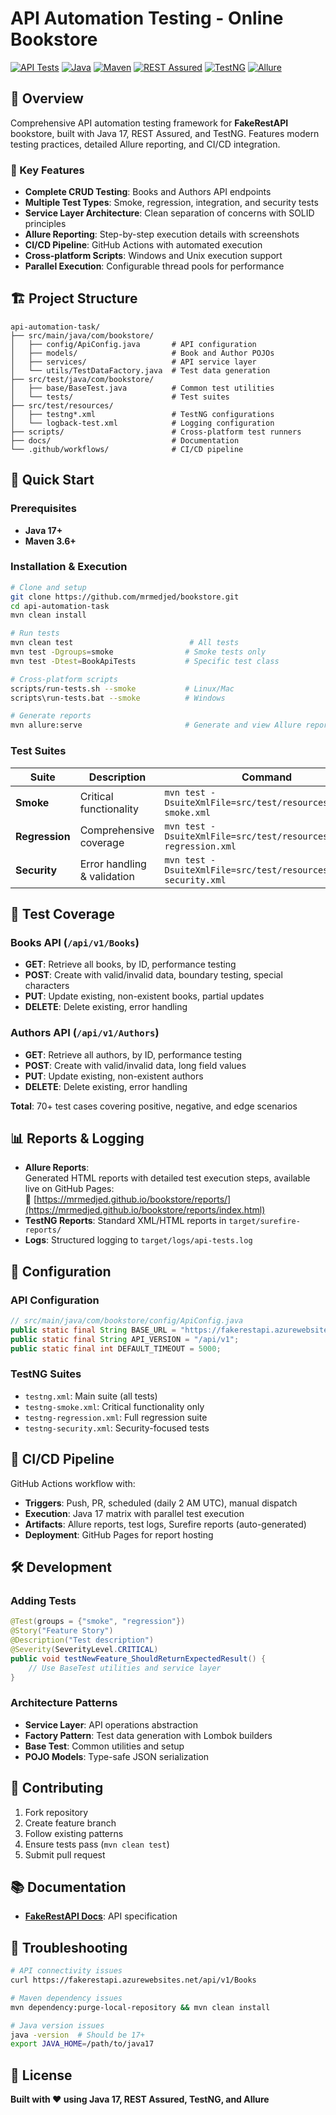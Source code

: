# API Automation Testing - Online Bookstore

[![API Tests](https://github.com/mrmedjed/bookstore/actions/workflows/api-tests.yml/badge.svg)](https://github.com/mrmedjed/bookstore/actions/workflows/api-tests.yml)
[![Java](https://img.shields.io/badge/Java-17-blue.svg)](https://openjdk.java.net/)
[![Maven](https://img.shields.io/badge/Maven-3.6%2B-blue.svg)](https://maven.apache.org/)
[![REST Assured](https://img.shields.io/badge/REST%20Assured-5.4.0-green.svg)](https://rest-assured.io/)
[![TestNG](https://img.shields.io/badge/TestNG-7.9.0-orange.svg)](https://testng.org/)
[![Allure](https://img.shields.io/badge/Allure-2.25.0-yellow.svg)](https://docs.qameta.io/allure/)

## 📖 Overview

Comprehensive API automation testing framework for **FakeRestAPI** bookstore, built with Java 17, REST Assured, and TestNG. Features modern testing practices, detailed Allure reporting, and CI/CD integration.

### 🎯 Key Features

- **Complete CRUD Testing**: Books and Authors API endpoints
- **Multiple Test Types**: Smoke, regression, integration, and security tests
- **Service Layer Architecture**: Clean separation of concerns with SOLID principles
- **Allure Reporting**: Step-by-step execution details with screenshots
- **CI/CD Pipeline**: GitHub Actions with automated execution
- **Cross-platform Scripts**: Windows and Unix execution support
- **Parallel Execution**: Configurable thread pools for performance

## 🏗️ Project Structure

```
api-automation-task/
├── src/main/java/com/bookstore/
│   ├── config/ApiConfig.java       # API configuration
│   ├── models/                     # Book and Author POJOs
│   ├── services/                   # API service layer
│   └── utils/TestDataFactory.java  # Test data generation
├── src/test/java/com/bookstore/
│   ├── base/BaseTest.java          # Common test utilities
│   └── tests/                      # Test suites
├── src/test/resources/
│   ├── testng*.xml                 # TestNG configurations
│   └── logback-test.xml            # Logging configuration
├── scripts/                        # Cross-platform test runners
├── docs/                           # Documentation
└── .github/workflows/              # CI/CD pipeline
```

## 🚀 Quick Start

### Prerequisites

- **Java 17+**
- **Maven 3.6+**

### Installation & Execution

```bash
# Clone and setup
git clone https://github.com/mrmedjed/bookstore.git
cd api-automation-task
mvn clean install

# Run tests
mvn clean test                          # All tests
mvn test -Dgroups=smoke                # Smoke tests only
mvn test -Dtest=BookApiTests           # Specific test class

# Cross-platform scripts
scripts/run-tests.sh --smoke           # Linux/Mac
scripts\run-tests.bat --smoke          # Windows

# Generate reports
mvn allure:serve                       # Generate and view Allure report
```

### Test Suites

| Suite          | Description                 | Command                                                            |
| -------------- | --------------------------- | ------------------------------------------------------------------ |
| **Smoke**      | Critical functionality      | `mvn test -DsuiteXmlFile=src/test/resources/testng-smoke.xml`      |
| **Regression** | Comprehensive coverage      | `mvn test -DsuiteXmlFile=src/test/resources/testng-regression.xml` |
| **Security**   | Error handling & validation | `mvn test -DsuiteXmlFile=src/test/resources/testng-security.xml`   |

## 🧪 Test Coverage

### Books API (`/api/v1/Books`)

- **GET**: Retrieve all books, by ID, performance testing
- **POST**: Create with valid/invalid data, boundary testing, special characters
- **PUT**: Update existing, non-existent books, partial updates
- **DELETE**: Delete existing, error handling

### Authors API (`/api/v1/Authors`)

- **GET**: Retrieve all authors, by ID, performance testing
- **POST**: Create with valid/invalid data, long field values
- **PUT**: Update existing, non-existent authors
- **DELETE**: Delete existing, error handling

**Total**: 70+ test cases covering positive, negative, and edge scenarios

## 📊 Reports & Logging

- **Allure Reports**:  
  Generated HTML reports with detailed test execution steps, available live on GitHub Pages:  
  🔗 [https://mrmedjed.github.io/bookstore/reports/](https://mrmedjed.github.io/bookstore/reports/index.html)  
- **TestNG Reports**: Standard XML/HTML reports in `target/surefire-reports/`
- **Logs**: Structured logging to `target/logs/api-tests.log`

## 🔧 Configuration

### API Configuration

```java
// src/main/java/com/bookstore/config/ApiConfig.java
public static final String BASE_URL = "https://fakerestapi.azurewebsites.net";
public static final String API_VERSION = "/api/v1";
public static final int DEFAULT_TIMEOUT = 5000;
```

### TestNG Suites

- `testng.xml`: Main suite (all tests)
- `testng-smoke.xml`: Critical functionality only
- `testng-regression.xml`: Full regression suite
- `testng-security.xml`: Security-focused tests

## 🔄 CI/CD Pipeline

GitHub Actions workflow with:

- **Triggers**: Push, PR, scheduled (daily 2 AM UTC), manual dispatch
- **Execution**: Java 17 matrix with parallel test execution
- **Artifacts**: Allure reports, test logs, Surefire reports (auto-generated)
- **Deployment**: GitHub Pages for report hosting

## 🛠️ Development

### Adding Tests

```java
@Test(groups = {"smoke", "regression"})
@Story("Feature Story")
@Description("Test description")
@Severity(SeverityLevel.CRITICAL)
public void testNewFeature_ShouldReturnExpectedResult() {
    // Use BaseTest utilities and service layer
}
```

### Architecture Patterns

- **Service Layer**: API operations abstraction
- **Factory Pattern**: Test data generation with Lombok builders
- **Base Test**: Common utilities and setup
- **POJO Models**: Type-safe JSON serialization

## 🤝 Contributing

1. Fork repository
2. Create feature branch
3. Follow existing patterns
4. Ensure tests pass (`mvn clean test`)
5. Submit pull request

## 📚 Documentation
- **[FakeRestAPI Docs](https://fakerestapi.azurewebsites.net/index.html)**: API specification

## 🐛 Troubleshooting

```bash
# API connectivity issues
curl https://fakerestapi.azurewebsites.net/api/v1/Books

# Maven dependency issues
mvn dependency:purge-local-repository && mvn clean install

# Java version issues
java -version  # Should be 17+
export JAVA_HOME=/path/to/java17
```

## 📄 License

**Built with ❤️ using Java 17, REST Assured, TestNG, and Allure**
